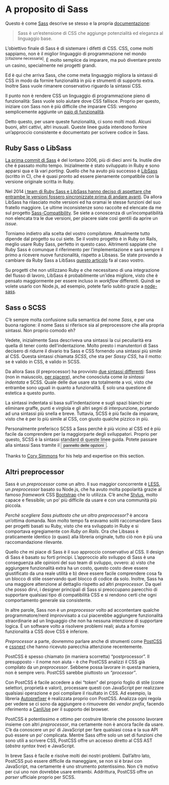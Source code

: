 
# A proposito di Sass

Questo è come [Sass](http://sass-lang.com) descrive se stesso e la propria [documentazione](http://sass-lang.com/documentation/file.SASS_REFERENCE.html):

> Sass è un’estensione di CSS che aggiunge potenzialità ed eleganza al linguaggio base.

L’obiettivo finale di Sass è di sistemare i difetti di CSS. CSS, come molti sappiamo, non è il miglior linguaggio di programmazione nel mondo <sup>[citazione necessaria]</sup>. È molto semplice da imparare, ma può diventare presto un casino, specialmente nei progetti grandi.

Ed è qui che arriva Sass, che come meta linguaggio migliora la sintassi di CSS in modo da fornire funzionalità in più e strumenti di supporto extra. Inoltre Sass vuole rimanere conservativo riguardo la sintassi CSS.

Il punto non è rendere CSS un linguaggio di programmazione pieno di funzionalità: Sass vuole solo aiutare dove CSS fallisce. Proprio per questo, iniziare con Sass non è più difficile che imparare CSS: vengono semplicemente aggiunte un [paio di funzionalità](http://sitepoint.com/sass-reference/).

Detto questo, per usare queste funzionalità, ci sono molti modi. Alcuni buoni, altri cattivi, altri inusuali. Queste linee guida intendono fornire un’approccio consistente e documentato per scrivere codice in Sass.

## Ruby Sass o LibSass

[La prima commit di Sass](https://github.com/hcatlin/sass/commit/fa5048ba405619273e474a50400c7243fbff54fe) è del lontano 2006, più di dieci anni fa. Inutile dire che è passato molto tempo. Inizialmente è stato sviluppato in Ruby e sono apparsi qua e là vari _porting_. Quello che ha avuto più successo è [LibSass](http://webdesign.tutsplus.com/articles/getting-to-know-libsass--cms-23114) (scritto in C), che è quasi pronto ad essere pienamente compatibile con la versione originale scritta in Ruby.

Nel 2014 [i team di Ruby Sass e LibSass hanno deciso di aspettare che entrambe le versioni fossero sincronizzate prima di andare avanti](https://github.com/sass/libsass/wiki/The-LibSass-Compatibility-Plan). Da allora LibSass ha rilasciato molte versioni ed ha oramai le stesse funzioni del suo fratello maggiore. Le ultime inconsistenze sono raccolte ed elencate da me sul progetto [Sass-Compatibility](http://sass-compatibility.github.io). Se siete a conoscenza di un’incompatibilità non elencata tra le due versioni, per piacere siate così gentili da aprire un _issue_.

Torniamo indietro alla scelta del vostro compilatore. Attualmente tutto dipende dal progetto su cui siete. Se il vostro progetto è in Ruby on Rails, meglio usare Ruby Sass, perfetto in questo caso. Altrimenti sappiate che Ruby Sass è comunque il riferimento per l’implementazione e sarà sempre il primo a ricevere nuove funzionalità, rispetto a Libsass. Se state provando a cambiare da Ruby Sass a LibSass [questo articolo](http://www.sitepoint.com/switching-ruby-sass-libsass/) fa al caso vostro.

Su progetti che non utilizzano Ruby e che necessitano di una integrazione del flusso di lavoro, LibSass è probabilmente un’idea migliore, visto che è pensato maggiormente per essere incluso in _workflow_ differenti. Quindi se volete usarlo con Node.js, ad esempio, potete farlo subito grazie a [node-sass](https://github.com/sass/node-sass).

## Sass o SCSS

C’è sempre molta confusione sulla semantica del nome *Sass*, e per una buona ragione: il nome Sass si riferisce sia al preprocessore che alla propria sintassi. Non proprio comodo eh?

Vedete, inizialmente Sass descriveva una sintassi la cui peculiarità era quella di tener conto dell’indentazione. Molto presto i manutentori di Sass decisero di ridurre il divario tra Sass e CSS fornendo una sintassi più simile al CSS. Questa sintassi chiamata *SCSS*, che sta per *Sassy CSS*, ha il motto: se è valido in CSS, è valido in SCSS.

Da allora Sass (il preprocessor) ha provvisto [due sintassi differenti](http://www.sitepoint.com/whats-difference-sass-scss/): Sass (non in maiuscolo, [per piacere](http://sassnotsass.com)), anche conosciuta come *la sintassi indentata* e SCSS. Quale delle due usare sta totalmente a voi, visto che entrambe sono uguali in quanto a funzionalità. È solo una questione di estetica a questo punto.

La sintassi indentata si basa sull’indentazione e sugli spazi bianchi per eliminare graffe, punti e virglola e gli altri segni di interpunzione, portando ad una sintassi più snella e breve. Tuttavia, SCSS è più facile da imparare, visto che è per lo più simile al CSS, con giusto qualche pizzico in più.

<p>Personalmente preferisco SCSS a Sass perchè è più vicino al CSS ed è più facile da comprendere per la maggiorparte degli sviluppatori. Proprio per questo, SCSS è la sintassi standard di queste linee guida. Potete passare alla sintassi Sass tramite il <button type="button" data-modal-show="options-panel" class="link-like">pannello delle opzioni</button>.</p>

<div class="note">
  <p>Thanks to <a href="https://github.com/corysimmons">Cory Simmons</a> for his help and expertise on this section.</p>
</div>

## Altri preprocessor

Sass è un _preprocessor_ come un altro. Il suo maggior concorrente è [LESS](http://lesscss.org/), un _preprocessor_ basato su Node.js, che ha avuto molta popolarità grazie al famoso _framework_ CSS [Bootstrap](http://getbootstrap.com/) che lo utilizza. C’è anche [Stylus](http://learnboost.github.io/stylus/), molto capace e flessibile; un po' più difficile da usare e con una communità più piccola.

*Perchè scegliere Sass piuttosto che un altro _preprocessor_?* è ancora un’ottima domanda. Non molto tempo fa eravamo soliti raccomandare Sass per progetti basati su Ruby, visto che era sviluppato in Ruby e si comportava egregiamente con _Ruby on Rails_. Ora che Libsass è praticamente identico (o quasi) alla libreria originale, tutto ciò non è più una raccomandazione rilevante.

Quello che mi piace di Sass è il suo approccio conservativo al CSS. Il design di Sass è basato su forti principi. L’approccio allo sviluppo di Sass è una conseguenza alle opinioni del suo team di sviluppo, ovvero: a) visto che aggiungere funzionalità extra ha un costo, questo costo deve essere giustificato da una reale utilità e b) deve essere facile comprendere cosa fa un blocco di stile osservando quel blocco di codice da solo.
Inoltre, Sass ha una maggiore attenzione al dettaglio rispetto ad altri _preprocessor_. Da quel che posso dirvi, i designer principali di Sass si preoccupano parecchio di supportare qualsiasi tipo di compatibilità CSS e si rendono certi che ogni comportamento generale sia consistente.

In altre parole, Sass non è un _preprocessor_ volto ad accontentare qualche programmatore/nerd improvvisato a cui piacerebbe aggiungere funzionalità straordinarie ad un linguaggio che non ha nessuna intenzione di supportare logica. È un software volto a risolvere problemi reali; aiuta a fornire funzionalità a CSS dove CSS è inferiore.

_Preprocessor_ a parte, dovremmo parlare anche di strumenti come [PostCSS](https://github.com/postcss/postcss) e [cssnext](https://cssnext.github.io/) che hanno ricevuto parecchia attenzione recentemente. 

PostCSS è spesso chiamato (in maniera scorretta) “postprocessor”. Il presupposto - il nome non aiuta - è che PostCSS analizzi il CSS già compilato da un _preprocessor_. Sebbene possa lavorare in questa maniera, non è sempre vero. PostCSS sarebbe piuttosto un _“processor”_.

Con PostCSS è facile accedere a dei “token” del proprio foglio di stile (come selettori, proprietà e valori), processare questi con JavaScript per realizzare qualsiasi operazione e poi compilare il risultato in CSS. Ad esempio, la libreria [Autoprefixer](https://github.com/postcss/autoprefixer) è realizzata proprio con PostCSS. Analizza ogni regola per vedere se ci sono da aggiungere o rimuovere dei _vendor prefix_, facendo riferimento a [CanIUse](http://caniuse.com) per il supporto dei browser.

PostCSS è potentissimo e ottimo per costruire librerie che possono lavorare insieme con altri _preprocessor_, ma certamente non è ancora facile da usare. C’è da conoscere un po’ di JavaScript per fare qualsiasi cosa e la sua API può essere un po’ complicata. Mentre Sass offre solo un set di funzioni che sono utili a scrivere CSS, PostCSS offre un accesso diretto al CSS AST (*abstra syntax tree*) e JavaScript.

In breve Sass è facile e risolve molti dei nostri problemi. Dall’altro lato, PostCSS può essere difficile da maneggiare, se non si è bravi con JavaScript, ma certamente è uno strumento potentissimo. Non c’è motivo per cui uno non dovrebbe usare entrambi. Addrittura, PostCSS offre un _parser_ ufficiale proprio per SCSS.

